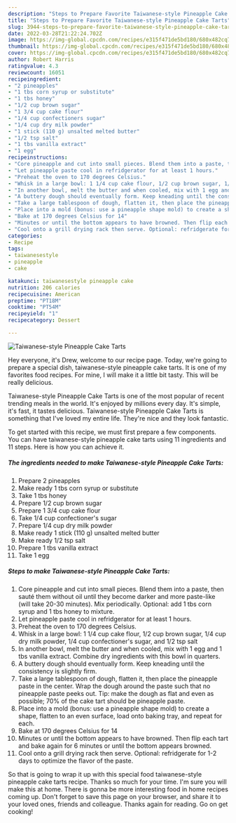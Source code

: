 ```yaml
---
description: "Steps to Prepare Favorite Taiwanese-style Pineapple Cake Tarts"
title: "Steps to Prepare Favorite Taiwanese-style Pineapple Cake Tarts"
slug: 3944-steps-to-prepare-favorite-taiwanese-style-pineapple-cake-tarts
date: 2022-03-28T21:22:24.702Z
image: https://img-global.cpcdn.com/recipes/e315f471de5bd180/680x482cq70/taiwanese-style-pineapple-cake-tarts-recipe-main-photo.jpg
thumbnail: https://img-global.cpcdn.com/recipes/e315f471de5bd180/680x482cq70/taiwanese-style-pineapple-cake-tarts-recipe-main-photo.jpg
cover: https://img-global.cpcdn.com/recipes/e315f471de5bd180/680x482cq70/taiwanese-style-pineapple-cake-tarts-recipe-main-photo.jpg
author: Robert Harris
ratingvalue: 4.3
reviewcount: 16051
recipeingredient:
- "2 pineapples"
- "1 tbs corn syrup or substitute"
- "1 tbs honey"
- "1/2 cup brown sugar"
- "1 3/4 cup cake flour"
- "1/4 cup confectioners sugar"
- "1/4 cup dry milk powder"
- "1 stick (110 g) unsalted melted butter"
- "1/2 tsp salt"
- "1 tbs vanilla extract"
- "1 egg"
recipeinstructions:
- "Core pineapple and cut into small pieces. Blend them into a paste, then sauté them without oil until they become darker and more paste-like (will take 20-30 minutes). Mix periodically. Optional: add 1 tbs corn syrup and 1 tbs honey to mixture."
- "Let pineapple paste cool in refridgerator for at least 1 hours."
- "Preheat the oven to 170 degrees Celsius."
- "Whisk in a large bowl: 1 1/4 cup cake flour, 1/2 cup brown sugar, 1/4 cup dry milk powder, 1/4 cup confectioner&#39;s sugar, and 1/2 tsp salt"
- "In another bowl, melt the butter and when cooled, mix with 1 egg and 1 tbs vanilla extract. Combine dry ingredients with this bowl in quarters."
- "A buttery dough should eventually form. Keep kneading until the consistency is slightly firm."
- "Take a large tablespoon of dough, flatten it, then place the pineapple paste in the center. Wrap the dough around the paste such that no pineapple paste peeks out. Tip: make the dough as flat and even as possible; 70% of the cake tart should be pineapple paste."
- "Place into a mold (bonus: use a pineapple shape mold) to create a shape, flatten to an even surface, load onto baking tray, and repeat for each."
- "Bake at 170 degrees Celsius for 14"
- "Minutes or until the bottom appears to have browned. Then flip each tart and bake again for 6 minutes or until the bottom appears browned."
- "Cool onto a grill drying rack then serve. Optional: refridgerate for 1-2 days to optimize the flavor of the paste."
categories:
- Recipe
tags:
- taiwanesestyle
- pineapple
- cake

katakunci: taiwanesestyle pineapple cake 
nutrition: 206 calories
recipecuisine: American
preptime: "PT18M"
cooktime: "PT54M"
recipeyield: "1"
recipecategory: Dessert

---
```



![Taiwanese-style Pineapple Cake Tarts](https://img-global.cpcdn.com/recipes/e315f471de5bd180/680x482cq70/taiwanese-style-pineapple-cake-tarts-recipe-main-photo.jpg)

Hey everyone, it's Drew, welcome to our recipe page. Today, we're going to prepare a special dish, taiwanese-style pineapple cake tarts. It is one of my favorites food recipes. For mine, I will make it a little bit tasty. This will be really delicious.



Taiwanese-style Pineapple Cake Tarts is one of the most popular of recent trending meals in the world. It's enjoyed by millions every day. It's simple, it's fast, it tastes delicious. Taiwanese-style Pineapple Cake Tarts is something that I've loved my entire life. They're nice and they look fantastic.


To get started with this recipe, we must first prepare a few components. You can have taiwanese-style pineapple cake tarts using 11 ingredients and 11 steps. Here is how you can achieve it.

<!--inarticleads1-->

##### The ingredients needed to make Taiwanese-style Pineapple Cake Tarts:

1. Prepare 2 pineapples
1. Make ready 1 tbs corn syrup or substitute
1. Take 1 tbs honey
1. Prepare 1/2 cup brown sugar
1. Prepare 1 3/4 cup cake flour
1. Take 1/4 cup confectioner&#39;s sugar
1. Prepare 1/4 cup dry milk powder
1. Make ready 1 stick (110 g) unsalted melted butter
1. Make ready 1/2 tsp salt
1. Prepare 1 tbs vanilla extract
1. Take 1 egg




<!--inarticleads2-->

##### Steps to make Taiwanese-style Pineapple Cake Tarts:

1. Core pineapple and cut into small pieces. Blend them into a paste, then sauté them without oil until they become darker and more paste-like (will take 20-30 minutes). Mix periodically. Optional: add 1 tbs corn syrup and 1 tbs honey to mixture.
1. Let pineapple paste cool in refridgerator for at least 1 hours.
1. Preheat the oven to 170 degrees Celsius.
1. Whisk in a large bowl: 1 1/4 cup cake flour, 1/2 cup brown sugar, 1/4 cup dry milk powder, 1/4 cup confectioner&#39;s sugar, and 1/2 tsp salt
1. In another bowl, melt the butter and when cooled, mix with 1 egg and 1 tbs vanilla extract. Combine dry ingredients with this bowl in quarters.
1. A buttery dough should eventually form. Keep kneading until the consistency is slightly firm.
1. Take a large tablespoon of dough, flatten it, then place the pineapple paste in the center. Wrap the dough around the paste such that no pineapple paste peeks out. Tip: make the dough as flat and even as possible; 70% of the cake tart should be pineapple paste.
1. Place into a mold (bonus: use a pineapple shape mold) to create a shape, flatten to an even surface, load onto baking tray, and repeat for each.
1. Bake at 170 degrees Celsius for 14
1. Minutes or until the bottom appears to have browned. Then flip each tart and bake again for 6 minutes or until the bottom appears browned.
1. Cool onto a grill drying rack then serve. Optional: refridgerate for 1-2 days to optimize the flavor of the paste.




So that is going to wrap it up with this special food taiwanese-style pineapple cake tarts recipe. Thanks so much for your time. I'm sure you will make this at home. There is gonna be more interesting food in home recipes coming up. Don't forget to save this page on your browser, and share it to your loved ones, friends and colleague. Thanks again for reading. Go on get cooking!
